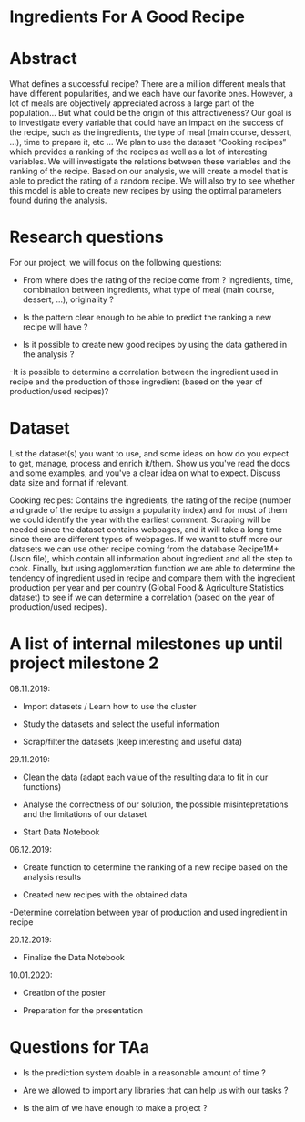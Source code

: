 # Ingredients For A Good Recipe

# Abstract

What defines a successful recipe? There are a million different meals that have different popularities, and we each have our favorite ones. However, a lot of meals are objectively appreciated across a large part of the population… But what could be the origin of this attractiveness? Our goal is to investigate every variable that could have an impact on the success of the recipe, such as the ingredients, the type of meal (main course, dessert, …), time to prepare it, etc … We plan to use the dataset “Cooking recipes” which provides a ranking of the recipes as well as a lot of interesting variables. We will investigate the relations between these variables and the ranking of the recipe. Based on our analysis, we will create a model that is able to predict the rating of a random recipe. We will also try to see whether this model is able to create new recipes by using the optimal parameters found during the analysis.



# Research questions

For our project, we will focus on the following questions:

- From where does the rating of the recipe come from ? Ingredients, time, combination between ingredients, what type of meal (main course, dessert, ...), originality ?

- Is the pattern clear enough to be able to predict the ranking a new recipe will have ? 

- Is it possible to create new good recipes by using the data gathered in the analysis ?

-It is possible to determine a correlation between the ingredient used in recipe and the production of those ingredient (based on the year of production/used recipes)?






# Dataset
List the dataset(s) you want to use, and some ideas on how do you expect to get, manage, process and enrich it/them. Show us you've read the docs and some examples, and you've a clear idea on what to expect. Discuss data size and format if relevant.

Cooking recipes: Contains the ingredients, the rating of the recipe (number and grade of the recipe to assign a popularity index) and for most of them we could identify the year with the earliest comment. Scraping will be needed since the dataset contains webpages, and it will take a long time since there are different types of webpages. If we want to stuff more our datasets we can use other recipe coming from the database Recipe1M+ (Json file), which contain all information about ingredient and all the step to cook. Finally, but using agglomeration function we are able to determine the tendency of ingredient used in recipe and compare them with  the ingredient production per year and per country (Global Food & Agriculture Statistics dataset) to see if we can determine a correlation (based on the year of production/used recipes).



# A list of internal milestones up until project milestone 2

08.11.2019: 

- Import datasets / Learn how to use the cluster

- Study the datasets and select the useful information

- Scrap/filter the datasets (keep interesting and useful data)

29.11.2019:

- Clean the data (adapt each value of the resulting data to fit in our functions)

- Analyse the correctness of our solution, the possible misintepretations and the limitations of our dataset

- Start Data Notebook

06.12.2019: 

- Create function to determine the ranking of a new recipe based on the analysis results

- Created new recipes with the obtained data

-Determine correlation between year of production and used ingredient in recipe

20.12.2019:

- Finalize the Data Notebook

10.01.2020:

- Creation of the poster

- Preparation for the presentation


# Questions for TAa

- Is the prediction system doable in a reasonable amount of time ? 

- Are we allowed to import any libraries that can help us with our tasks ?

- Is the aim of we have enough to make a project ?
